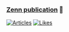 ### [Zenn publication](https://zenn.dev/mylifeasjosh) 📘
[![Articles](https://badgen.org/img/zenn/mylifeasjosh/articles?style=for-the-badge)](https://zenn.dev/mylifeasjosh) [![Likes](https://badgen.org/img/zenn/mylifeasjosh/likes?style=for-the-badge)](https://zenn.dev/mylifeasjosh)
<br />

